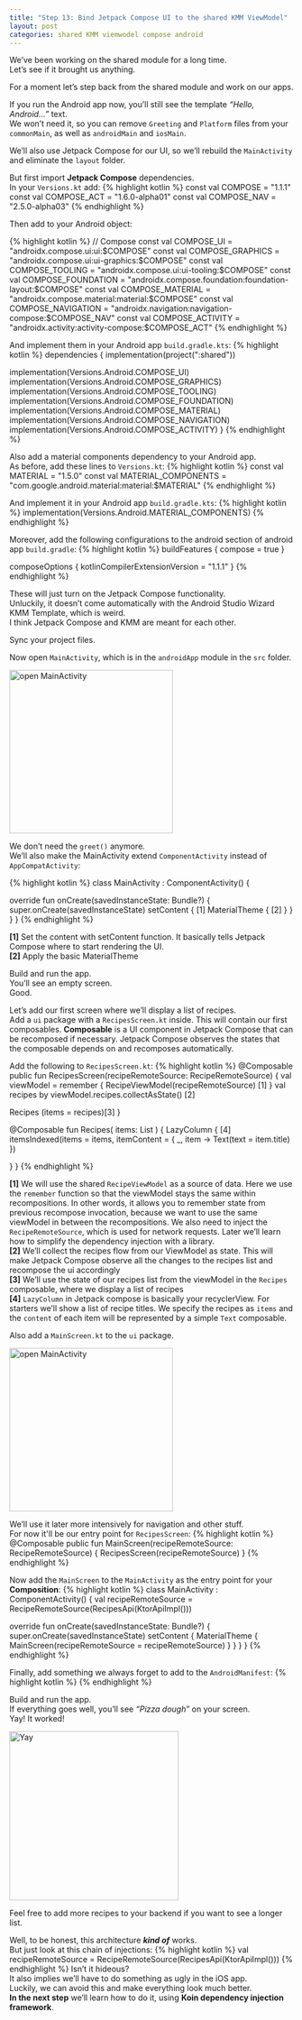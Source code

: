 ```yaml
---
title: "Step 13: Bind Jetpack Compose UI to the shared KMM ViewModel" 
layout: post
categories: shared KMM viemwodel compose android
--- 
```


We’ve been working on the shared module for a long time.<br> Let’s see if it brought us anything. 

For a moment let’s step back from the shared module and work on our apps. 

If you run the Android app now, you’ll still see the template <i>“Hello, Android…”</i> text. <br>We won’t need it, so you can remove `Greeting` and `Platform` files from your `commonMain`, as well as `androidMain` and `iosMain`. 

We’ll also use Jetpack Compose for our UI, so we’ll rebuild the `MainActivity` and eliminate the `layout` folder.

But first import <b>Jetpack Compose</b> dependencies.<br>
In your `Versions.kt` add:
{% highlight kotlin %} 
const val COMPOSE = "1.1.1"
const val COMPOSE_ACT = "1.6.0-alpha01"
const val COMPOSE_NAV = "2.5.0-alpha03"
{% endhighlight %} 

Then add to your Android object: 

{% highlight kotlin %} 
// Compose
const val COMPOSE_UI = "androidx.compose.ui:ui:$COMPOSE"
const val COMPOSE_GRAPHICS = "androidx.compose.ui:ui-graphics:$COMPOSE"
const val COMPOSE_TOOLING = "androidx.compose.ui:ui-tooling:$COMPOSE"
const val COMPOSE_FOUNDATION = "androidx.compose.foundation:foundation-layout:$COMPOSE"
const val COMPOSE_MATERIAL = "androidx.compose.material:material:$COMPOSE"
const val COMPOSE_NAVIGATION = "androidx.navigation:navigation-compose:$COMPOSE_NAV"
const val COMPOSE_ACTIVITY = "androidx.activity:activity-compose:$COMPOSE_ACT"
{% endhighlight %} 


And implement them in your Android app `build.gradle.kts`:
{% highlight kotlin %} 
 dependencies {
   implementation(project(":shared"))

   implementation(Versions.Android.COMPOSE_UI)
   implementation(Versions.Android.COMPOSE_GRAPHICS)
   implementation(Versions.Android.COMPOSE_TOOLING)
   implementation(Versions.Android.COMPOSE_FOUNDATION)
   implementation(Versions.Android.COMPOSE_MATERIAL)
   implementation(Versions.Android.COMPOSE_NAVIGATION)
   implementation(Versions.Android.COMPOSE_ACTIVITY)
}
{% endhighlight %} 


Also add a material components dependency to your Android app.<br>
As before, add these lines to `Versions.kt`:
{% highlight kotlin %} 
const val MATERIAL = "1.5.0"
const val MATERIAL_COMPONENTS = "com.google.android.material:material:$MATERIAL"
{% endhighlight %} 

And implement it in your Android app `build.gradle.kts`:
{% highlight kotlin %} 
implementation(Versions.Android.MATERIAL_COMPONENTS)
{% endhighlight %} 

Moreover,  add the following configurations to the android section of android app `build.gradle`:
{% highlight kotlin %} 
buildFeatures {
   compose = true
}

composeOptions {
   kotlinCompilerExtensionVersion = "1.1.1"
}
{% endhighlight %} 

These will just turn on the Jetpack Compose functionality.<br> Unluckily, it doesn’t come automatically with the Android Studio Wizard KMM Template, which is weird.<br> I think Jetpack Compose and KMM are meant for each other.

Sync your project files.

Now open `MainActivity`, which is in the `androidApp` module in the `src` folder. 

<img src="{{site.baseurl}}/assets/images/step-13/1.png" alt="open MainActivity" width="290"/>

We don’t need the `greet()` anymore. <br>We’ll also make the MainActivity extend `ComponentActivity` instead of `AppCompatActivity`:

{% highlight kotlin %} 
class MainActivity : ComponentActivity() {

   override fun onCreate(savedInstanceState: Bundle?) {
       super.onCreate(savedInstanceState)
       setContent { [1]
               MaterialTheme { [2]
           }
       }
   }
}
{% endhighlight %} 

<b>[1]</b> Set the content with setContent function. It basically tells Jetpack Compose where to start rendering the UI.<br>
<b>[2]</b> Apply the basic MaterialTheme<br>

Build and run the app. <br>
You’ll see an empty screen. <br>
Good. 

Let’s add our first screen where we’ll display a list of recipes.<br>
Add a `ui` package with a `RecipesScreen.kt` inside. This will contain our first composables. <b>Composable</b> is a UI component in Jetpack Compose that can be recomposed if necessary. Jetpack Compose observes the states that the composable depends on and recomposes automatically.

Add the following to `RecipesScreen.kt`:
{% highlight kotlin %} 
@Composable
public fun RecipesScreen(recipeRemoteSource: RecipeRemoteSource) {
   val viewModel = remember {
       RecipeViewModel(recipeRemoteSource) [1]
   }
   val recipes by viewModel.recipes.collectAsState() [2]

  Recipes (items = recipes)[3]
}

@Composable
fun Recipes(
   items: List<RecipeResponse>
) {
   LazyColumn { [4]
           itemsIndexed(items = items,
               itemContent = { _, item ->
                   Text(text = item.title)
               })
      
   }
}
{% endhighlight %} 

<b>[1]</b> We will use the shared `RecipeViewModel` as a source of data. Here we use the `remember` function so that the viewModel stays the same within recompositions. In other words, it allows you to remember state from previous recompose invocation, because we want to use the same viewModel in between the recompositions. We also need to inject the `RecipeRemoteSource`, which is used for network requests. Later we’ll learn how to simplify the dependency injection with a library.<br>
<b>[2]</b> We’ll collect the recipes flow from our ViewModel as state. This will make Jetpack Compose observe all the changes to the recipes list and recompose the ui accordingly<br>
<b>[3]</b> We’ll use the state of our recipes list from the viewModel in the `Recipes` composable, where we display a list of recipes<br>
<b>[4]</b> `LazyColumn` in Jetpack compose is basically your recyclerView. For starters we’ll show a list of recipe titles. We specify the recipes as `items` and the `content` of each item will be represented by a simple `Text` composable.

Also add a `MainScreen.kt` to the `ui` package.<br> 

<img src="{{site.baseurl}}/assets/images/step-13/2.png" alt="open MainActivity" width="290"/>

We’ll use it later more intensively for navigation and other stuff.<br> For now it'll be our entry point for `RecipesScreen`: 
{% highlight kotlin %} 
@Composable
public fun MainScreen(recipeRemoteSource: RecipeRemoteSource) {
   RecipesScreen(recipeRemoteSource)
}
{% endhighlight %} 

Now add the `MainScreen` to the `MainActivity` as the entry point for your <b>Composition</b>:
{% highlight kotlin %} 
class MainActivity : ComponentActivity() {
   val recipeRemoteSource = RecipeRemoteSource(RecipesApi(KtorApiImpl()))

   override fun onCreate(savedInstanceState: Bundle?) {
       super.onCreate(savedInstanceState)
       setContent {
           MaterialTheme {
               MainScreen(recipeRemoteSource = recipeRemoteSource)
           }
       }
   }
}
{% endhighlight %} 

Finally, add something we always forget to add to the `AndroidManifest`:
{% highlight kotlin %} 
<uses-permission android:name="android.permission.INTERNET" />
{% endhighlight %} 

Build and run the app.<br>
If everything goes well, you’ll see <i>“Pizza dough”</i> on your screen.<br>
Yay! It worked! <br>

<img src="https://jf-staeulalia.pt/img/other/41/collection-images-pizza-22.jpg" alt="Yay" width="300"/>

Feel free to add more recipes to your backend if you want to see a longer list.

Well, to be honest, this architecture <i><b>kind of</b></i> works.<br>
But just look at this chain of injections:
{% highlight kotlin %} 
val recipeRemoteSource = RecipeRemoteSource(RecipesApi(KtorApiImpl()))
{% endhighlight %} 
Isn’t it hideous?<br>
It also implies we’ll have to do something as ugly in the iOS app.<br>
Luckily, we can avoid this and make everything look much better.<br>
<b>In the next step</b> we’ll learn how to do it, using <b>Koin dependency injection framework</b>.